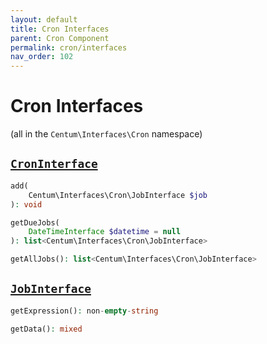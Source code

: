 ```yaml
---
layout: default
title: Cron Interfaces
parent: Cron Component
permalink: cron/interfaces
nav_order: 102
---
```




# Cron Interfaces

(all in the `Centum\Interfaces\Cron` namespace)



## [`CronInterface`](https://github.com/SidRoberts/centum/blob/main/src/Interfaces/Cron/CronInterface.php)

```php
add(
    Centum\Interfaces\Cron\JobInterface $job
): void
```

```php
getDueJobs(
    DateTimeInterface $datetime = null
): list<Centum\Interfaces\Cron\JobInterface>
```

```php
getAllJobs(): list<Centum\Interfaces\Cron\JobInterface>
```



## [`JobInterface`](https://github.com/SidRoberts/centum/blob/main/src/Interfaces/Cron/JobInterface.php)

```php
getExpression(): non-empty-string
```

```php
getData(): mixed
```
